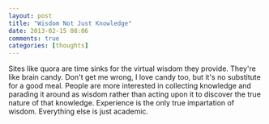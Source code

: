 ```yaml
---
layout: post
title: "Wisdom Not Just Knowledge"
date: 2013-02-15 08:06
comments: true
categories: [thoughts]
---
```

Sites like quora are time sinks for the virtual wisdom they provide. They're like brain candy. Don't get me wrong, I
love candy too, but it's no substitute for a good meal. People are more interested in collecting knowledge and parading
it around as wisdom rather than acting upon it to discover the true nature of that knowledge. Experience is the only
true impartation of wisdom. Everything else is just academic.
